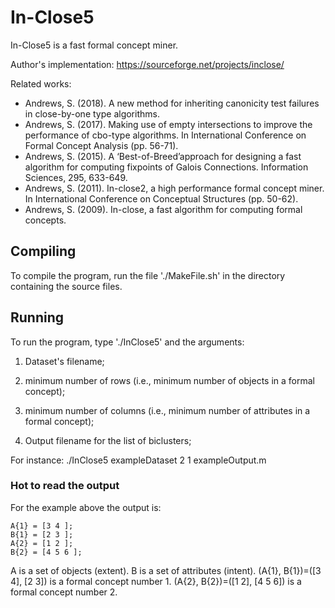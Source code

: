 # In-Close5

In-Close5 is a fast formal concept miner.

Author's implementation: https://sourceforge.net/projects/inclose/

Related works:
- Andrews, S. (2018). A new method for inheriting canonicity test failures in close-by-one type algorithms.
- Andrews, S. (2017). Making use of empty intersections to improve the performance of cbo-type algorithms. In International Conference on Formal Concept Analysis (pp. 56-71).
- Andrews, S. (2015). A ‘Best-of-Breed’approach for designing a fast algorithm for computing fixpoints of Galois Connections. Information Sciences, 295, 633-649.
- Andrews, S. (2011). In-close2, a high performance formal concept miner. In International Conference on Conceptual Structures (pp. 50-62).
- Andrews, S. (2009). In-close, a fast algorithm for computing formal concepts.


## Compiling
To compile the program, run the file  './MakeFile.sh' in the directory containing the source files.


## Running
To run the program, type './InClose5' and the arguments:

1) Dataset's filename;

2) minimum number of rows (i.e., minimum number of objects in a formal concept);

3) minimum number of columns (i.e., minimum number of attributes in a formal concept);

4) Output filename for the list of biclusters;

For instance:
./InClose5 exampleDataset 2 1 exampleOutput.m

### Hot to read the output
For the example above the output is:
```
A{1} = [3 4 ];
B{1} = [2 3 ];
A{2} = [1 2 ];
B{2} = [4 5 6 ];
```
A is a set of objects (extent).
B is a set of attributes (intent).
(A{1}, B{1})=([3 4], [2 3]) is a formal concept number 1.
(A{2}, B{2})=([1 2], [4 5 6]) is a formal concept number 2.
